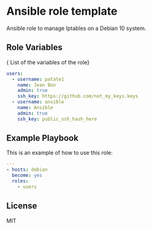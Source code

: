 Ansible role template
=========

Ansible role to manage Iptables on a Debian 10 system.

Role Variables
--------------

{ List of the variables of the role}

```yaml
users:
  - username: patate1
    name: Jean Bon
    admin: true
    ssh_key: https://github.com/not_my_keys.keys
  - username: ansible
    name: Ansible
    admin: true
    ssh_key: public_ssh_hash_here
```

Example Playbook
----------------

This is an example of how to use this role:

```yaml
---
- hosts: debian
  become: yes
  roles:
    - users

```

License
-------

MIT
